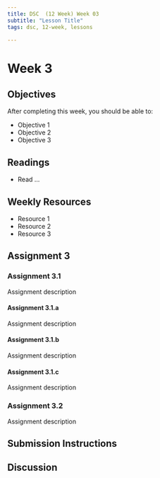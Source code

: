 ```yaml
---
title: DSC  (12 Week) Week 03
subtitle: "Lesson Title"
tags: dsc, 12-week, lessons

---
```


# Week 3

## Objectives

After completing this week, you should be able to:

* Objective 1
* Objective 2
* Objective 3

## Readings

* Read ...

## Weekly Resources

* Resource 1
* Resource 2
* Resource 3

## Assignment 3

### Assignment 3.1

Assignment description

#### Assignment 3.1.a

Assignment description

#### Assignment 3.1.b

Assignment description

#### Assignment 3.1.c

Assignment description

### Assignment 3.2

Assignment description

## Submission Instructions

## Discussion